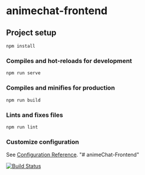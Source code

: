 # animechat-frontend

## Project setup
```
npm install
```

### Compiles and hot-reloads for development
```
npm run serve
```

### Compiles and minifies for production
```
npm run build
```

### Lints and fixes files
```
npm run lint
```

### Customize configuration
See [Configuration Reference](https://cli.vuejs.org/config/).
"# animeChat-Frontend" 


[![Build Status](https://travis-ci.com/BeauTaapken/animeChat-Frontend.svg?token=AjWaPExx8NoK8cxRby45&branch=master)](https://travis-ci.com/BeauTaapken/animeChat-Frontend)

